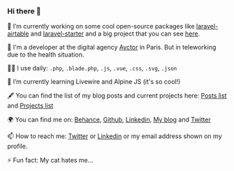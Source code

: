 ### Hi there 👋

🔭 I’m currently working on some cool open-source packages like [laravel-airtable](https://github.com/axeldotdev/laravel-airtable) and [laravel-starter](https://github.com/axeldotdev/laravel-starter) and a big project that you can see [here](https://github.com/axeldotdev/wings).

💼 I'm a developer at the digital agency [Ayctor](https://ayctor.com) in Paris. But in teleworking due to the health situation.

👨‍💻 I use daily: `.php`, `.blade.php`, `.js`, `.vue`, `.css`, `.svg`, `.json`

🌱 I’m currently learning Livewire and Alpine JS (it's so cool!)

🖋 You can find the list of my blog posts and current projects here: [Posts list](/) and [Projects list](/projects)

🌍 You can find me on: [Behance](https://www.behance.net/axeldotdev), [Github](https://github.com/axeldotdev), [Linkedin](https://www.linkedin.com/in/axelcharpentier0/), [My blog](/) and [Twitter](https://twitter.com/axeldotdev)

📫 How to reach me: [Twitter](https://twitter.com/axeldotdev) or [Linkedin](https://www.linkedin.com/in/axelcharpentier0/) or my email address shown on my profile.

⚡ Fun fact: My cat hates me...
